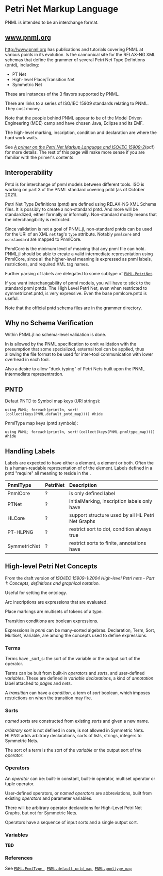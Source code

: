 # Petri Net Markup Language

PNML is intended to be an interchange format.

## www.pnml.org

<http://www.pnml.org> has publications and tutorials covering PNML at 
various points in its evolution. Is the cannonical site for the 
RELAX-NG XML schemas that define the grammer of several Petri Net Type Defintions (pntd), 
including:
  - PT Net
  - High-level Place/Transition Net
  - Symmetric Net

These are instances of the 3 flavors supported by PNML.

There are links to a series of ISO/IEC 15909 standards relating to PNML. They cost money.

Note that the people behind PNML appear to be of the Model Driven Engineering (MDE) camp 
and have chosen Java, Eclipse and its EMF. 

The high-level marking, inscription, condition and declaration are where the hard work waits.

See [*A primer on the Petri Net Markup Language and ISO/IEC 15909-2*](https://www.pnml.org/papers/pnnl76.pdf)(pdf)
for more details. The rest of this page will make more sense if you are 
familiar with the primer's contents.


## Interoperability

Pntd is for interchange of pnml models between different tools.
ISO is working on part 3 of the PNML standard covering pntd (as of October 2021).

Petri Net Type Definitions (pntd) are defined using RELAX-NG XML Schema files.
It is possibly to create a non-standard pntd. And more will be standardized, either
formally or informally. Non-standard mostly means that the interchangibility is restricted.

Since validation is not a goal of PNML.jl, non-standard pntds can be used for the 
URI of an XML `net` tag's `type` attribute. Notably `pnmlcore` and `nonstandard` 
are mapped to PnmlCore. 

PnmlCore is the minimum level of meaning that any pnml file can hold. 
PNML.jl should be able to create a valid intermediate representation using PnmlCore,
since all the higher-level meaning is expressed as pnml labels, restrictions,
and required XML tag names.

Further parsing of labels are delegated to some subtype of [`PNML.PetriNet`](@ref).

If you want interchangability of pnml models, you will have to stick to 
the standard pnml pntds. The High Level Petri Net, even when restricted to 
symmetricnet.pntd, is very expressive. Even the base pnmlcore.pntd is useful.

Note that the official pntd schema files are in the grammer directory.

## Why no Schema Verification

Within PNML.jl no schema-level validation is done. 

In is allowed by the PNML specification to omit validation with the presumption that
some specialized, external tool can be applied, thus allowing the file format to be
used for inter-tool communication with lower overhead in each tool.

Also a desire to allow "duck typing" of Petri Nets built upon the 
PNML intermediate representration.

## PNTD

Defaut PNTD to Symbol map keys (URI strings):
```@example
using PNML; foreach(println, sort!(collect(keys(PNML.default_pntd_map)))) #hide
```

PnmlType map keys (pntd symbols):
```@example
using PNML; foreach(println, sort!(collect(keys(PNML.pnmltype_map)))) #hide
```


## Handling Labels

Labels are expected to have either a <text> element, a <structure> element or both.
Often the <text> is a human-readable representation of of the <structure> element. 
Labels defined in a pntd "require" all meaning to reside in the <structure>.


| PnmlType     | PetriNet       | Description                                            |
| :----------- | :------------- | :------------------------------                        |
| PnmlCore     | ?              | <name> is only defined label                           |
| PTNet        | ?              | initialMarking, inscription labels only have <text>    |
| HLCore       | ?              | support structure used by all HL Petri Net Graphs      |
| PT-HLPNG     | ?              | restrict sort to dot, condition always true            |
| SymmetricNet | ?              | restrict sorts to finite, annotations have <structure> |



## High-level Petri Net Concepts

From the draft version of _ISO/IEC 15909-1:2004 High-level Petri nets - 
Part 1: Concepts, definitions and graphical notation._

Useful for setting the ontology.

Arc inscriptions are expressions that are evaluated.

Place markings are multisets of tokens of a type.

Transition conditions are boolean expressions.

Expressions in _pnml_ can be many-sorted algebras.
Declaration, Term, Sort, Multiset, Variable, are among the concepts 
used to define expressions.


### Terms

Terms have _sort_s: the sort of the variable or the output sort of the operator.

Terms can be buit from built-in *operator*s and *sort*s, and user-defined *variable*s.
These are defined in *variable declaration*s, a kind of
*annotation* label attached to *page*s and *net*s.

A *transition* can have a *condition*, a term of *sort* boolean, 
which imposes restrictions on when the transition may fire.

### Sorts

*named sort*s are constructed from existing *sort*s and given a new name.

*arbitrary sort* is not defined in core, is not allowed in Symmetric Nets. 
HLPNG adds arbitrary declarations, sorts of lists, strings, integers to Symmetric Nets.

The sort of a term is the sort of the *variable* or the output sort of the *operator*.

### Operators

An *operator* can be:
built-in constant, built-in operator, multiset operator or tuple operator.

User-defined operators, or *named operator*s are abbreviations, built from 
existing *operator*s and parameter variables.

There will be arbitrary operator declarations for High-Level Petri Net Graphs, 
but not for Symmetric Nets.

Operators have a sequence of input sorts and a single output sort.

### Variables

__TBD__

### References

See [`PNML.PnmlType `](@ref), [`PNML.default_pntd_map`](@ref), [`PNML.pnmltype_map`](@ref)
